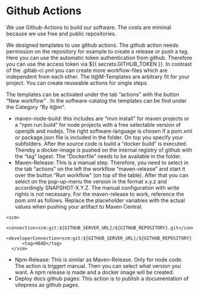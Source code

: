 # Github Actions
We use Github-Actions to build our software. The costs are minimal because we use free and public repositories.

We designed templates to use github actions. The github action needs permission on the repository for example to create a release or push a tag. Here you can use the automatic token authentication from github. Therefore you can use the access token via ${{ secrets.GITHUB_TOKEN }}. In contrast of the .gitlab-ci.yml  you can create more workflow-files which are independent from each other. The it@M-Templates are arbitrary fit for your project. You can create reuseable actions for single steps.

The templates can be activated under  the tab “actions” with the button “New workflow” . In the software-catalog the templates can be find under the Category “By it@m”.


-	maven-node-build: this includes are “mvn install” for maven projects or a “npm run build” for node projects with a free selectable version of openjdk and nodejs. The right software-language is chosen if a pom.xml or package.json file is included in the folder. On top you specify your subfolders. After the source code is build a “docker build” is executed. Thereby a docker-image is pushed on the internal registry of github with the “tag” lagest. The “Dockerfile” needs to be available in the folder.
-	Maven-Release: This is a manual step. Therefore, you need to select in the tab “actions” on the left the workflow “maven-release” and start it over the button “Run workflow” (on top of the table). After that you can select on the pop-up-menu the version in the format x.y.z  and accordingly SNAPSHOT-X.Y.Z. The manual configuration with write rights is not necessary.
For the maven-release to work, reference the pom.xml as follows. Replace the placeholder variables with the actual values when pushing your artifact to Maven Central.
```    
<scm>
        <connection>scm:git:${GITHUB_SERVER_URL}/${GITHUB_REPOSITORY}.git</connection>
        <developerConnection>scm:git:${GITHUB_SERVER_URL}/${GITHUB_REPOSITORY}.git</developerConnection>
      <tag>HEAD</tag>
  </scm>
```
-	Npm-Release: This is similar as Maven-Release. Only for node code. The action is triggert manual. Then you can select what version you want. A npm release is made and a docker image will be created.
-	Deploy docs github pages:  This action is to publish a documentation of vitepress as github pages.

